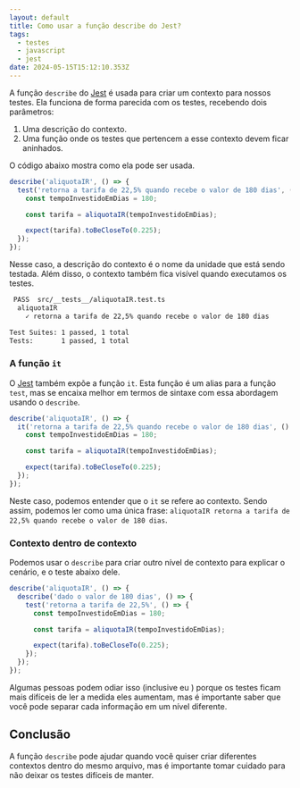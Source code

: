 ```yaml
---
layout: default
title: Como usar a função describe do Jest?
tags:
  - testes
  - javascript
  - jest
date: 2024-05-15T15:12:10.353Z
---
```

A função `describe` do [Jest](https://jestjs.io/) é usada para criar um contexto para nossos testes. Ela funciona de forma parecida com os testes, recebendo dois parâmetros:

1. Uma descrição do contexto.
2. Uma função onde os testes que pertencem a esse contexto devem ficar aninhados.

O código abaixo mostra como ela pode ser usada.

```jsx
describe('aliquotaIR', () => {
  test('retorna a tarifa de 22,5% quando recebe o valor de 180 dias', () => {
    const tempoInvestidoEmDias = 180;

    const tarifa = aliquotaIR(tempoInvestidoEmDias);

    expect(tarifa).toBeCloseTo(0.225);
  });
});
```

Nesse caso, a descrição do contexto é o nome da unidade que está sendo testada. Além disso, o contexto também fica visível quando executamos os testes.

```bash
 PASS  src/__tests__/aliquotaIR.test.ts
  aliquotaIR
    ✓ retorna a tarifa de 22,5% quando recebe o valor de 180 dias

Test Suites: 1 passed, 1 total
Tests:       1 passed, 1 total
```

### A função `it`

O [Jest](https://jestjs.io/) também expõe a função `it`. Esta função é um alias para a função `test`, mas se encaixa melhor em termos de sintaxe com essa abordagem usando o `describe`.

```jsx
describe('aliquotaIR', () => {
  it('retorna a tarifa de 22,5% quando recebe o valor de 180 dias', () => {
    const tempoInvestidoEmDias = 180;

    const tarifa = aliquotaIR(tempoInvestidoEmDias);

    expect(tarifa).toBeCloseTo(0.225);
  });
});
```

Neste caso, podemos entender que o `it` se refere ao contexto. Sendo assim, podemos ler como uma única frase: `aliquotaIR retorna a tarifa de 22,5% quando recebe o valor de 180 dias`.

### Contexto dentro de contexto

Podemos usar o `describe` para criar outro nível de contexto para explicar o cenário, e o teste abaixo dele.

```jsx
describe('aliquotaIR', () => {
  describe('dado o valor de 180 dias', () => {
    test('retorna a tarifa de 22,5%', () => {
      const tempoInvestidoEmDias = 180;

      const tarifa = aliquotaIR(tempoInvestidoEmDias);

      expect(tarifa).toBeCloseTo(0.225);
    });
  });
});
```

Algumas pessoas podem odiar isso (inclusive eu ) porque os testes ficam mais difíceis de ler a medida eles aumentam, mas é importante saber que você pode separar cada informação em um nível diferente.

## Conclusão

A função `describe` pode ajudar quando você quiser criar diferentes contextos dentro do mesmo arquivo, mas é importante tomar cuidado para não deixar os testes difíceis de manter.